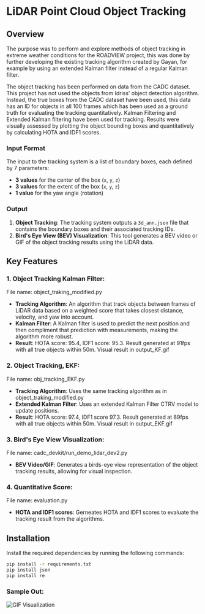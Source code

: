 # LiDAR Point Cloud Object Tracking

## Overview

The purpose was to perform and explore methods of object tracking in extreme weather conditions for the ROADVIEW project, this was done by further developing the existing tracking algorithm created by Gayan, for example by using an extended Kalman filter instead of a regular Kalman filter. 

The object tracking has been performed on data from the CADC dataset. This project has not used the objects from Idriss’ object detection algorithm. Instead, the true boxes from the CADC dataset have been used, this data has an ID for objects in all 100 frames which has been used as a ground truth for evaluating the tracking quantitatively. Kalman Filtering and Extended Kalman filtering have been used for tracking. Results were visually assessed by plotting the object bounding boxes and quantitatively by calculating HOTA and IDF1 scores. 

### Input Format
The input to the tracking system is a list of boundary boxes, each defined by 7 parameters:
- **3 values** for the center of the box (`x`, `y`, `z`)
- **3 values** for the extent of the box (`x`, `y`, `z`)
- **1 value** for the yaw angle (rotation)

### Output
1. **Object Tracking**: The tracking system outputs a `3d_ann.json` file that contains the boundary boxes and their associated tracking IDs.
2. **Bird's Eye View (BEV) Visualization**: This tool generates a BEV video or GIF of the object tracking results using the LiDAR data.

## Key Features
### 1. Object Tracking Kalman Filter:
  File name: object_traking_modified.py
- **Tracking Algorithm**: An algorithm that track objects between frames of LiDAR data based on a weighted score that takes closest distance, velocity, and yaw into account. 
- **Kalman Filter**: A Kalman filter is used to predict the next position and then compliment that prediction with measurements, making the algorithm more robust.
- **Result**: HOTA score: 95.4, IDF1 score: 95.3. Result generated at 91fps with all true objects within 50m. Visual result in output_KF.gif 

### 2. Object Tracking, EKF:
  File name: obj_tracking_EKF.py
- **Tracking Algorithm**: Uses the same tracking algorithm as in object_traking_modified.py
- **Extended Kalman Filter**: Uses an extended Kalman Filter CTRV model to update positions.
- **Result**: HOTA score: 97.4, IDF1 score 97.3. Result generated at 89fps with all true objects within 50m. Visual result in output_EKF.gif 
  

### 3. Bird's Eye View Visualization:
  File name: cadc_devkit/run_demo_lidar_dev2.py
- **BEV Video/GIF**: Generates a birds-eye view representation of the object tracking results, allowing for visual inspection.

### 4. Quantitative Score:
  File name: evaluation.py
- **HOTA and IDF1 scores**: Gerneates HOTA and IDF1 scores to evaluate the tracking result from the algorithms.

## Installation

Install the required dependencies by running the following commands:

```bash
pip install -r requirements.txt
pip install json
pip install re
```

### Sample Out:
![GIF Visualization](output3.gif)
